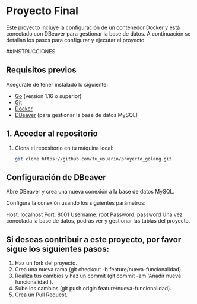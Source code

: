 # Proyecto Final


Este proyecto incluye la configuración de un contenedor Docker y está conectado con DBeaver para gestionar la base de datos. A continuación se detallan los pasos para configurar y ejecutar el proyecto.

##INSTRUCCIONES

## Requisitos previos

Asegúrate de tener instalado lo siguiente:

- [Go](https://golang.org/doc/install) (versión 1.16 o superior)
- [Git](https://git-scm.com/)
- [Docker](https://www.docker.com/get-started)
- [DBeaver](https://dbeaver.io/download/) (para gestionar la base de datos MySQL)

## 1. Acceder al repositorio

1. Clona el repositorio en tu máquina local:

   ```bash o visual studio code
   git clone https://github.com/tu_usuario/proyecto_golang.git
## Configuración de DBeaver

Abre DBeaver y crea una nueva conexión a la base de datos MySQL.

Configura la conexión usando los siguientes parámetros:

Host: localhost
Port: 8001
Username: root
Password: password
Una vez conectada la base de datos, podrás ver y gestionar las tablas del proyecto.

## Si deseas contribuir a este proyecto, por favor sigue los siguientes pasos:

1. Haz un fork del proyecto.
2. Crea una nueva rama (git checkout -b feature/nueva-funcionalidad).
3. Realiza tus cambios y haz un commit (git commit -am 'Añadir nueva funcionalidad').
4. Sube los cambios (git push origin feature/nueva-funcionalidad).
5. Crea un Pull Request.

